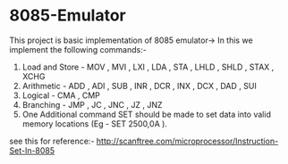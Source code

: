 # 8085-Emulator
This project is basic implementation of 8085 emulator->
In this we implement the following commands:-
1. Load and Store - MOV , MVI , LXI , LDA , STA , LHLD , SHLD , STAX , XCHG
2. Arithmetic - ADD , ADI , SUB , INR , DCR , INX , DCX , DAD , SUI
3. Logical - CMA , CMP
4. Branching - JMP , JC , JNC , JZ , JNZ
5. One Additional command SET should be made to set data into valid memory locations (Eg - SET 2500,0A ).

see this for reference:- http://scanftree.com/microprocessor/Instruction-Set-In-8085



